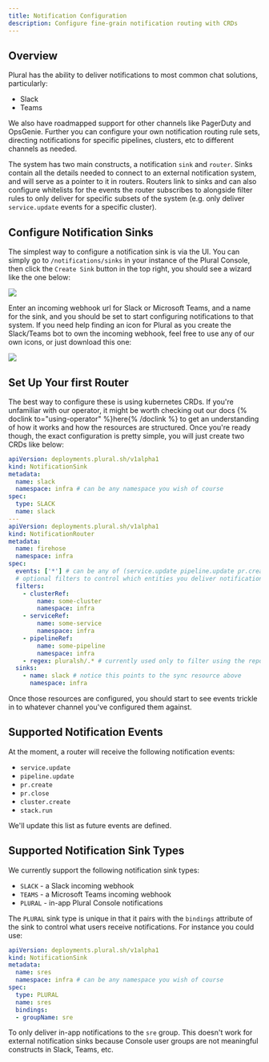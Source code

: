 ```yaml
---
title: Notification Configuration
description: Configure fine-grain notification routing with CRDs
---
```

## Overview

Plural has the ability to deliver notifications to most common chat solutions, particularly:

- Slack
- Teams

We also have roadmapped support for other channels like PagerDuty and OpsGenie. Further you can configure your own notification routing rule sets, directing notifications for specific pipelines, clusters, etc to different channels as needed.

The system has two main constructs, a notification `sink` and `router`. Sinks contain all the details needed to connect to an external notification system, and will serve as a pointer to it in routers. Routers link to sinks and can also configure whitelists for the events the router subscribes to alongside filter rules to only deliver for specific subsets of the system (e.g. only deliver `service.update` events for a specific cluster).

## Configure Notification Sinks

The simplest way to configure a notification sink is via the UI. You can simply go to `/notifications/sinks` in your instance of the Plural Console, then click the `Create Sink` button in the top right, you should see a wizard like the one below:

![](/assets/deployments/notification-sink.png)

Enter an incoming webhook url for Slack or Microsoft Teams, and a name for the sink, and you should be set to start configuring notifications to that system. If you need help finding an icon for Plural as you create the Slack/Teams bot to own the incoming webhook, feel free to use any of our own icons, or just download this one:

![](/favicon-128.png)

## Set Up Your first Router

The best way to configure these is using kubernetes CRDs. If you're unfamiliar with our operator, it might be worth checking out our docs {% doclink to="using-operator" %}here{% /doclink %} to get an understanding of how it works and how the resources are structured. Once you're ready though, the exact configuration is pretty simple, you will just create two CRDs like below:

```yaml
apiVersion: deployments.plural.sh/v1alpha1
kind: NotificationSink
metadata:
  name: slack
  namespace: infra # can be any namespace you wish of course
spec:
  type: SLACK
  name: slack
---
apiVersion: deployments.plural.sh/v1alpha1
kind: NotificationRouter
metadata:
  name: firehose
  namespace: infra
spec:
  events: ['*'] # can be any of (service.update pipeline.update pr.create pr.close cluster.create or *)
  # optional filters to control which entities you deliver notifications for
  filters:
    - clusterRef:
        name: some-cluster
        namespace: infra
    - serviceRef:
        name: some-service
        namespace: infra
    - pipelineRef:
        name: some-pipeline
        namespace: infra
    - regex: pluralsh/.* # currently used only to filter using the repo slug for PR notifications
  sinks:
    - name: slack # notice this points to the sync resource above
      namespace: infra
```

Once those resources are configured, you should start to see events trickle in to whatever channel you've configured them against.

## Supported Notification Events

At the moment, a router will receive the following notification events:

* `service.update`
* `pipeline.update` 
* `pr.create` 
* `pr.close` 
* `cluster.create`
* `stack.run`

We'll update this list as future events are defined.

## Supported Notification Sink Types

We currently support the following notification sink types:

* `SLACK` - a Slack incoming webhook
* `TEAMS` - a Microsoft Teams incoming webhook
* `PLURAL` - in-app Plural Console notifications

The `PLURAL` sink type is unique in that it pairs with the `bindings` attribute of the sink to control what users receive notifications.  For instance you could use:

```yaml
apiVersion: deployments.plural.sh/v1alpha1
kind: NotificationSink
metadata:
  name: sres
  namespace: infra # can be any namespace you wish of course
spec:
  type: PLURAL
  name: sres
  bindings:
  - groupName: sre
```

To only deliver in-app notifications to the `sre` group.  This doesn't work for external notification sinks because Console user groups are not meaningful constructs in Slack, Teams, etc.
